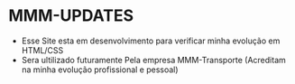 # MMM-UPDATES
-  Esse Site esta em desenvolvimento para verificar minha evolução em HTML/CSS 
-  Sera ultilizado futuramente Pela empresa MMM-Transporte (Acreditam na minha evolução profissional e pessoal)
